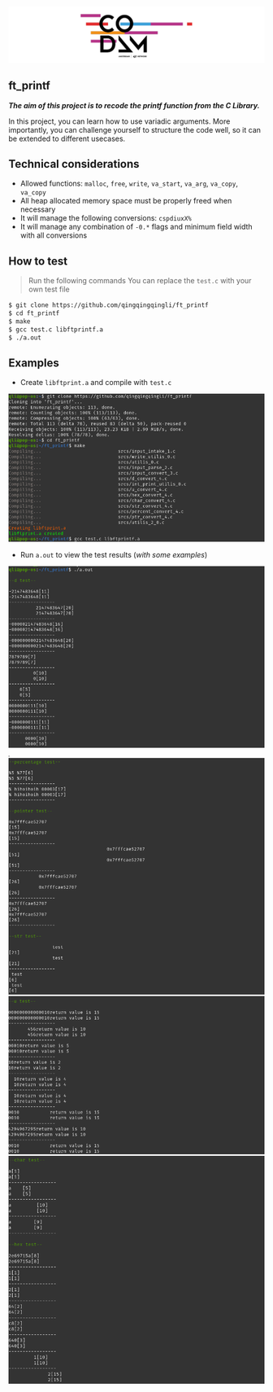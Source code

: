 [![Logo](https://github.com/qingqingqingli/readme_images/blob/master/codam_logo_1.png)](https://github.com/qingqingqingli/ft_printf)

## ft_printf
***The aim of this project is to recode the printf function from the C Library.***

In this project, you can learn how to use variadic arguments. More importantly, you can challenge yourself to structure the code well, so it can be extended to different usecases.

## Technical considerations

- Allowed functions: ```malloc```, ```free```, ```write```, ```va_start```, ```va_arg```, ```va_copy```, ```va_copy```
- All heap allocated memory space must be properly freed when necessary
- It will manage the following conversions: ```cspdiuxX%```
- It will manage any combination of ```-0.*``` flags and minimum field width with all conversions

## How to test
> Run the following commands
> You can replace the ```test.c``` with your own test file

```shell
$ git clone https://github.com/qingqingqingli/ft_printf
$ cd ft_printf
$ make
$ gcc test.c libftprintf.a
$ ./a.out
```
## Examples

- Create ```libftprint.a``` and compile with ```test.c```

![ft_printf_1](https://github.com/qingqingqingli/readme_images/blob/master/ft_printf_1.png)

- Run ```a.out``` to view the test results (*with some examples*)

![ft_printf_2](https://github.com/qingqingqingli/readme_images/blob/master/ft_printf_2.png)
![ft_printf_4](https://github.com/qingqingqingli/readme_images/blob/master/ft_printf_4.png)
![ft_printf_5](https://github.com/qingqingqingli/readme_images/blob/master/ft_printf_5.png)
![ft_printf_6](https://github.com/qingqingqingli/readme_images/blob/master/ft_printf_6.png)
![ft_printf_3](https://github.com/qingqingqingli/readme_images/blob/master/ft_printf_3.png)
